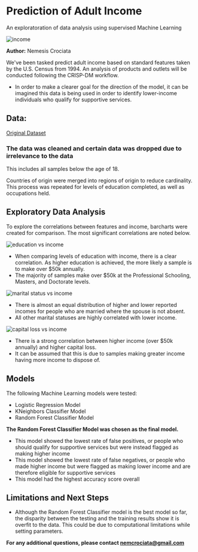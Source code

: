 # Prediction of Adult Income
An exploratoration of data analysis using supervised Machine Learning

![income](https://github.com/NemesisCrociata/Prediction-of-Adult-Income/assets/132013562/0b33380a-cfae-4c53-9fc3-313de599988a)

**Author:** Nemesis Crociata

We've been tasked predict adult income based on standard features taken by the U.S. Census from 1994. An analysis of products and outlets will be conducted following the CRISP-DM workflow.

- In order to make a clearer goal for the direction of the model, it can be imagined this data is being used in order to identify lower-income individuals who qualify for supportive services.

## Data:
[Original Dataset]([https://datahack.analyticsvidhya.com/contest/practice-problem-big-mart-sales-iii/](https://www.kaggle.com/datasets/wenruliu/adult-income-dataset))

### The data was cleaned and certain data was dropped due to irrelevance to the data
This includes all samples below the age of 18.

Countries of origin were merged into regions of origin to reduce cardinality.
This process was repeated for levels of education completed, as well as occupations held.

## Exploratory Data Analysis
To explore the correlations between features and income, barcharts were created for comparison. The most significant correlations are noted below.

![education vs income](https://github.com/NemesisCrociata/Prediction-of-Adult-Income/assets/132013562/9bfe7761-8eae-4d5d-8ce0-aef0635f206c)

- When comparing levels of education with income, there is a clear correlation. As higher education is achieved, the more likely a sample is to make over $50k annually.
- The majority of samples make over $50k at the Professional Schooling, Masters, and Doctorate levels.

![marital status vs income](https://github.com/NemesisCrociata/Prediction-of-Adult-Income/assets/132013562/d1cc6f17-ede1-4972-9481-a71421dcd3df)

- There is almost an equal distribution of higher and lower reported incomes for people who are married where the spouse is not absent.
- All other marital statuses are highly correlated with lower income.

![capital loss vs income](https://github.com/NemesisCrociata/Prediction-of-Adult-Income/assets/132013562/cd90ad60-a427-410f-97e8-6038cc41fff1)

- There is a strong correlation between higher income (over $50k annually) and higher capital loss.
- It can be assumed that this is due to samples making greater income having more income to dispose of.

## Models
The following Machine Learning models were tested:
- Logistic Regression Model
- KNeighbors Classifier Model
- Random Forest Classifier Model

**The Random Forest Classifier Model was chosen as the final model.**
- This model showed the lowest rate of false positives, or people who should qualify for supportive services but were instead flagged as making higher income
- This model showed the lowest rate of false negatives, or people who made higher income but were flagged as making lower income and are therefore eligible for supportive services
- This model had the highest accuracy score overall

## Limitations and Next Steps
- Although the Random Forest Classifier model is the best model so far, the disparity between the testing and the training results show it is overfit to the data. This could be due to computational limitations while setting parameters.

**For any additional questions, please contact nemcrociata@gmail.com**
